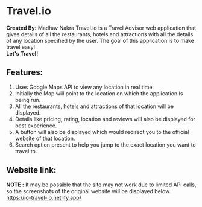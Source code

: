 # Travel.io
**Created By:** Madhav Nakra
Travel.io is a Travel Advisor web application that gives details of all the restaurants, hotels and attractions with all the details of any location specified by the user. The goal of this application is to make travel easy!\
**Let's Travel!**
## Features:
1. Uses Google Maps API to view any location in real time.
2. Initially the Map will point to the location on which the application is being run.
3. All the restaurants, hotels and attractions of that location will be displayed.
4. Details like pricing, rating, location and reviews will also be displayed for best experience.
5. A button will also be displayed which would redirect you to the official website of that location.
6. Search option present to help you jump to the exact location you want to travel to.
## Website link:
**NOTE :** It may be possible that the site may not work due to limited API calls, so the screenshots of the original website will be displayed below.
https://io-travel-io.netlify.app/
